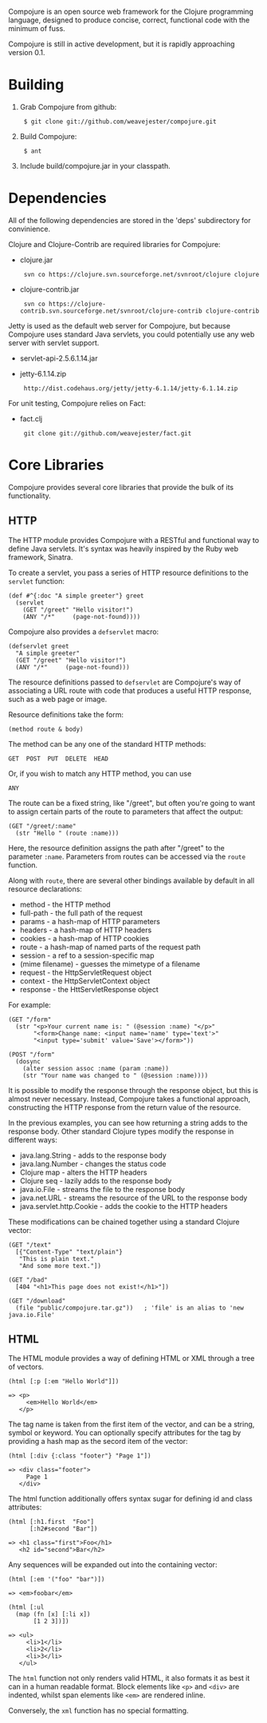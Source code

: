 Compojure is an open source web framework for the Clojure programming language,
designed to produce concise, correct, functional code with the minimum of fuss.

Compojure is still in active development, but it is rapidly approaching version
0.1.

Building
========

1. Grab Compojure from github:

        $ git clone git://github.com/weavejester/compojure.git

2. Build Compojure:

        $ ant

3. Include build/compojure.jar in your classpath.


Dependencies
============

All of the following dependencies are stored in the 'deps' subdirectory for
convinience.

Clojure and Clojure-Contrib are required libraries for Compojure:

- clojure.jar

       svn co https://clojure.svn.sourceforge.net/svnroot/clojure clojure

- clojure-contrib.jar

       svn co https://clojure-contrib.svn.sourceforge.net/svnroot/clojure-contrib clojure-contrib

Jetty is used as the default web server for Compojure, but because Compojure
uses standard Java servlets, you could potentially use any web server with
servlet support.

- servlet-api-2.5.6.1.14.jar
- jetty-6.1.14.zip

       http://dist.codehaus.org/jetty/jetty-6.1.14/jetty-6.1.14.zip

For unit testing, Compojure relies on Fact:

- fact.clj

       git clone git://github.com/weavejester/fact.git


Core Libraries
==============

Compojure provides several core libraries that provide the bulk of its
functionality.

HTTP
----

The HTTP module provides Compojure with a RESTful and functional way to define
Java servlets. It's syntax was heavily inspired by the Ruby web framework,
Sinatra.

To create a servlet, you pass a series of HTTP resource definitions to the
`servlet` function:

    (def #^{:doc "A simple greeter"} greet
      (servlet
        (GET "/greet" "Hello visitor!")
        (ANY "/*"     (page-not-found))))

Compojure also provides a `defservlet` macro:

    (defservlet greet
      "A simple greeter"
      (GET "/greet" "Hello visitor!")
      (ANY "/*"     (page-not-found)))

The resource definitions passed to `defservlet` are Compojure's way of
associating a URL route with code that produces a useful HTTP response, such as
a web page or image.

Resource definitions take the form:

    (method route & body)

The method can be any one of the standard HTTP methods:

    GET  POST  PUT  DELETE  HEAD

Or, if you wish to match any HTTP method, you can use

    ANY

The route can be a fixed string, like "/greet", but often you're going to want
to assign certain parts of the route to parameters that affect the output:

    (GET "/greet/:name"
      (str "Hello " (route :name)))

Here, the resource definition assigns the path after "/greet" to the parameter
`:name`. Parameters from routes can be accessed via the `route` function.

Along with `route`, there are several other bindings available by default in
all resource declarations:

  * method          - the HTTP method
  * full-path       - the full path of the request 
  * params          - a hash-map of HTTP parameters
  * headers         - a hash-map of HTTP headers
  * cookies         - a hash-map of HTTP cookies
  * route           - a hash-map of named parts of the request path
  * session         - a ref to a session-specific map
  * (mime filename) - guesses the mimetype of a filename
  * request         - the HttpServletRequest object
  * context         - the HttpServletContext object
  * response        - the HttServletResponse object

For example:

    (GET "/form"
      (str "<p>Your current name is: " (@session :name) "</p>"
           "<form>Change name: <input name='name' type='text'>"
           "<input type='submit' value='Save'></form>"))

    (POST "/form"
      (dosync
        (alter session assoc :name (param :name))
        (str "Your name was changed to " (@session :name))))


It is possible to modify the response through the response object, but this is
almost never necessary. Instead, Compojure takes a functional approach,
constructing the HTTP response from the return value of the resource.

In the previous examples, you can see how returning a string adds to the
response body. Other standard Clojure types modify the response in different
ways:

 * java.lang.String         - adds to the response body
 * java.lang.Number         - changes the status code
 * Clojure map              - alters the HTTP headers
 * Clojure seq              - lazily adds to the response body
 * java.io.File             - streams the file to the response body
 * java.net.URL             - streams the resource of the URL to the response body
 * java.servlet.http.Cookie - adds the cookie to the HTTP headers

These modifications can be chained together using a standard Clojure vector:

    (GET "/text"
      [{"Content-Type" "text/plain"}
       "This is plain text."
       "And some more text."])

    (GET "/bad"
      [404 "<h1>This page does not exist!</h1>"])

    (GET "/download"
      (file "public/compojure.tar.gz"))   ; 'file' is an alias to 'new java.io.File'


HTML
----

The HTML module provides a way of defining HTML or XML through a tree of
vectors.

    (html [:p [:em "Hello World"]])

    => <p>
         <em>Hello World</em>
       </p>

The tag name is taken from the first item of the vector, and can be a string,
symbol or keyword. You can optionally specify attributes for the tag by
providing a hash map as the secord item of the vector:

    (html [:div {:class "footer"} "Page 1"])

    => <div class="footer">
         Page 1
       </div>

The html function additionally offers syntax sugar for defining id and class
attributes:

    (html [:h1.first  "Foo"]
          [:h2#second "Bar"])

    => <h1 class="first">Foo</h1>
       <h2 id="second">Bar</h2>

Any sequences will be expanded out into the containing vector:

    (html [:em '("foo" "bar")])

    => <em>foobar</em>

    (html [:ul
      (map (fn [x] [:li x])
           [1 2 3])])

    => <ul>
         <li>1</li>
         <li>2</li>
         <li>3</li>
       </ul>

The `html` function not only renders valid HTML, it also formats it as best it
can in a human readable format. Block elements like `<p>` and `<div>` are
indented, whilst span elements like `<em>` are rendered inline.

Conversely, the `xml` function has no special formatting.
